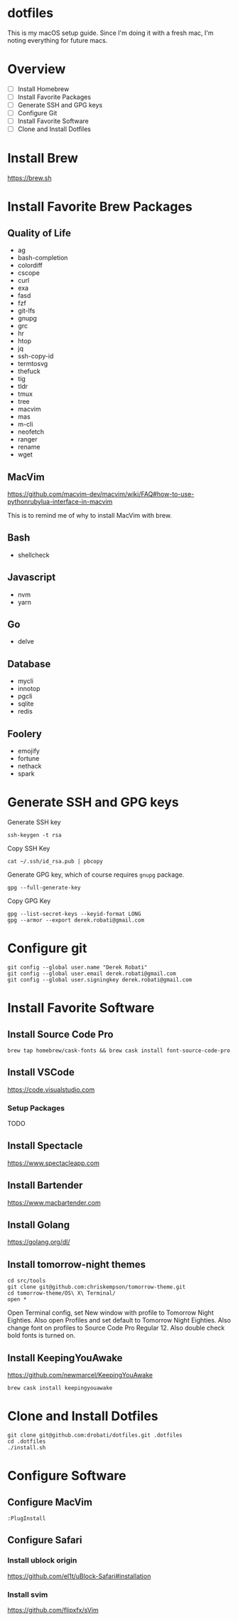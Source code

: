 # dotfiles

This is my macOS setup guide. Since I'm doing it with a fresh mac, I'm noting everything for future macs.

# Overview

- [ ] Install Homebrew
- [ ] Install Favorite Packages
- [ ] Generate SSH and GPG keys
- [ ] Configure Git
- [ ] Install Favorite Software
- [ ] Clone and Install Dotfiles

# Install Brew

https://brew.sh

# Install Favorite Brew Packages

## Quality of Life

- ag
- bash-completion
- colordiff
- cscope
- curl
- exa
- fasd
- fzf
- git-lfs
- gnupg
- grc
- hr
- htop
- jq
- ssh-copy-id
- termtosvg
- thefuck
- tig
- tldr
- tmux
- tree
- macvim
- mas
- m-cli
- neofetch
- ranger
- rename
- wget

## MacVim

https://github.com/macvim-dev/macvim/wiki/FAQ#how-to-use-pythonrubylua-interface-in-macvim

This is to remind me of why to install MacVim with brew.

## Bash

- shellcheck

## Javascript

- nvm
- yarn

## Go

- delve

## Database

- mycli
- innotop
- pgcli
- sqlite
- redis

## Foolery

- emojify
- fortune
- nethack
- spark

# Generate SSH and GPG keys

Generate SSH key

```
ssh-keygen -t rsa
```

Copy SSH Key

```
cat ~/.ssh/id_rsa.pub | pbcopy
```

Generate GPG key, which of course requires `gnupg` package.

```
gpg --full-generate-key
```

Copy GPG Key
```
gpg --list-secret-keys --keyid-format LONG
gpg --armor --export derek.robati@gmail.com
```

# Configure git

```
git config --global user.name "Derek Robati"
git config --global user.email derek.robati@gmail.com
git config --global user.signingkey derek.robati@gmail.com
```

# Install Favorite Software

## Install Source Code Pro

```
brew tap homebrew/cask-fonts && brew cask install font-source-code-pro
```

## Install VSCode

https://code.visualstudio.com

### Setup Packages

TODO

## Install Spectacle

https://www.spectacleapp.com

## Install Bartender

https://www.macbartender.com

## Install Golang

https://golang.org/dl/

## Install tomorrow-night themes

```
cd src/tools
git clone git@github.com:chriskempson/tomorrow-theme.git
cd tomorrow-theme/OS\ X\ Terminal/
open *
```

Open Terminal config, set New window with profile to Tomorrow Night Eighties.
Also open Profiles and set default to Tomorrow Night Eighties.
Also change font on profiles to Source Code Pro Regular 12.
Also double check bold fonts is turned on.

## Install KeepingYouAwake

https://github.com/newmarcel/KeepingYouAwake

```
brew cask install keepingyouawake
```

# Clone and Install Dotfiles

```
git clone git@github.com:drobati/dotfiles.git .dotfiles
cd .dotfiles
./install.sh
```

# Configure Software

## Configure MacVim

```
:PlugInstall
```

## Configure Safari

### Install ublock origin

https://github.com/el1t/uBlock-Safari#installation

### Install svim

https://github.com/flipxfx/sVim
